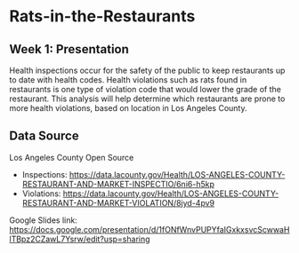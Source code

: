 # Rats-in-the-Restaurants

## Week 1: Presentation

Health inspections occur for the safety of the public to keep restaurants up to date with health codes.  Health violations such as rats found in restaurants is one type of violation code that would lower the grade of the restaurant.  This analysis will help determine which restaurants are prone to more health violations, based on location in Los Angeles County.  

## Data Source

Los Angeles County Open Source
- Inspections: https://data.lacounty.gov/Health/LOS-ANGELES-COUNTY-RESTAURANT-AND-MARKET-INSPECTIO/6ni6-h5kp
- Violations: https://data.lacounty.gov/Health/LOS-ANGELES-COUNTY-RESTAURANT-AND-MARKET-VIOLATION/8jyd-4pv9


Google Slides link: https://docs.google.com/presentation/d/1fONfWnvPUPYfaIGxkxsvcScwwaHlTBpz2CZawL7Ysrw/edit?usp=sharing
